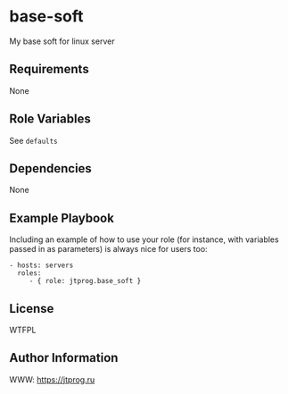 base-soft
=========

My base soft for linux server

Requirements
------------

None

Role Variables
--------------

See `defaults`

Dependencies
------------

None

Example Playbook
----------------

Including an example of how to use your role (for instance, with variables passed in as parameters) is always nice for users too:

    - hosts: servers
      roles:
         - { role: jtprog.base_soft }

License
-------

WTFPL

Author Information
------------------

WWW: https://jtprog.ru
